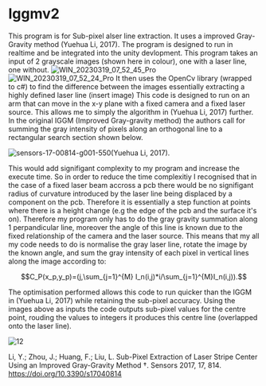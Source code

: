 # Iggmv2
This program is for Sub-pixel alser line extraction. It uses a improved Gray-Gravity method (Yuehua Li, 2017).
The program is designed to run in realtime and be integrated into the unity devlopment. This program takes an input of 2 grayscale images (shown here in colour), one with a laser line, one without.
![WIN_20230319_07_52_45_Pro](https://github.com/Jleaves350/Iggmv2/assets/9415271/42af03b2-db6e-4e0b-b392-b2a3ee7fa9a5)
![WIN_20230319_07_52_24_Pro](https://github.com/Jleaves350/Iggmv2/assets/9415271/e085d640-47d5-4a9c-8b59-2fce332f783d)
It then uses the OpenCv library (wrapped to c#) to find the difference between the images essentially extracting a highly defined laser line (insert image)
This code is designed to run on an arm that can move in the x-y plane with a fixed camera and a fixed laser source. This allows me to simply the algorithm in (Yuehua Li, 2017) further.
In the original IGGM (Improved Gray-gravity method) the authors call for summing the gray intensity of pixels along an orthogonal line to a rectangular search section shown below.

 ![sensors-17-00814-g001-550](https://github.com/Jleaves350/Iggmv2/assets/9415271/04249fac-8a05-4bb2-bf2d-3ac3cd293665)(Yuehua Li, 2017).

This would add signifigant complexity to my program and increase the execute time. So in order to reduce the time complexitiy I recognised that in the case of a fixed laser
beam accross a pcb there would be no signifigant radius of curvature introduced by the laser line being displaced by a component on the pcb. Therefore it is essentially a step function at points where
there is a height change (e.g the edge of the pcb and the surface it's on). Therefore my program only has to do the gray gravity summation along 1 perpandicular line, moreover the angle of this line is known due to
the fixed relationship of the camera and the laser source. This means that my all my code needs to do is normalise the gray laser line, rotate the image by the known angle, and sum the gray intensity of each pixel in 
vertical lines along the image according to:
```math
C_P(x_p,y_p)=(j,\sum_{j=1}^{M} I_n(i,j)*i/\sum_{j=1}^{M}I_n(i,j)).
```
The optimisation performed allows this code to run quicker than the IGGM in (Yuehua Li, 2017) while retaining the sub-pixel accuracy. Using the images above as inputs the code outputs sub-pixel values
for the centre point, rouding the values to integers it produces this centre line (overlapped onto the laser line).

![12](https://github.com/Jleaves350/Iggmv2/assets/9415271/0d2fbe76-cc7c-4b46-93c9-a7aa682e1a80)


Li, Y.; Zhou, J.; Huang, F.; Liu, L. Sub-Pixel Extraction of Laser Stripe Center Using an Improved Gray-Gravity Method †. Sensors 2017, 17, 814. https://doi.org/10.3390/s17040814

